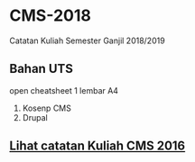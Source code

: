 # CMS-2018
Catatan Kuliah  Semester Ganjil 2018/2019


## Bahan UTS 

open cheatsheet 1 lembar A4

1. Kosenp CMS 
2. Drupal 


## [Lihat catatan Kuliah CMS 2016]( https://github.com/handaga/cms2016 )
